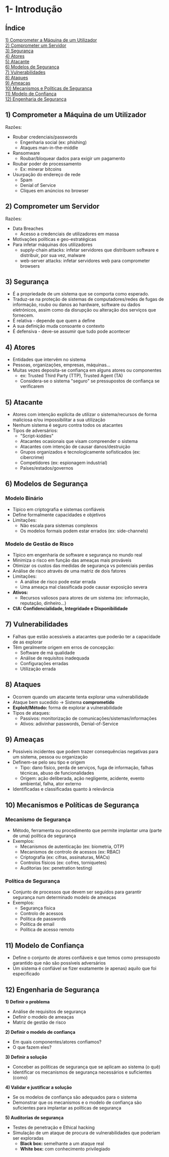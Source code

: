 # 1- Introdução

## Índice
[1) Comprometer a Máquina de um Utilizador](#1-comprometer-a-máquina-de-um-utilizador)  
[2) Comprometer um Servidor](#2-comprometer-um-servidor)  
[3) Segurança](#3-segurança)  
[4) Atores](#4-atores)  
[5) Atacante](#5-atacante)  
[6) Modelos de Segurança](#6-modelos-de-segurança)  
[7) Vulnerabilidades](#7-vulnerabilidades)  
[8) Ataques](#8-ataques)  
[9) Ameaças](#9-ameaças)  
[10) Mecanismos e Políticas de Segurança](#10-mecanismos-e-políticas-de-segurança)  
[11) Modelo de Confiança](#11-modelo-de-confiança)  
[12) Engenharia de Segurança](#12-engenharia-de-segurança)



## 1) Comprometer a Máquina de um Utilizador
Razões:
- Roubar credenciais/passwords
    - Engenharia social (ex: phishing)
    - Ataques man-in-the-middle
- Ransomware
    - Roubar/bloquear dados para exigir um pagamento
- Roubar poder de processamento
    - Ex: minerar bitcoins
- Usurpação do endereço de rede
    - Spam
    - Denial of Service
    - Cliques em anúncios no browser

## 2) Comprometer um Servidor
Razões:
- Data Breaches
    - Acesso a credenciais de utilizadores em massa
- Motivações políticas e geo-estratégicas
- Para infetar máquinas dos utilizadores
    - supply-chain attacks: infetar servidores que distribuem software e distribuir, por sua vez, malware
    - web-server attacks: infetar servidores web para comprometer browsers

## 3) Segurança
- É a propriedade de um sistema que se comporta como esperado.
- Traduz-se na proteção de sistemas de computadores/redes de fugas de informação, roubo ou danos ao hardware, software ou dados eletrónicos, assim como da disrupção ou alteração dos serviços que fornecem.
- É relativa - depende que quem a define
- A sua definição muda consoante o contexto
- É defensiva - deve-se assumir que tudo pode acontecer

## 4) Atores
- Entidades que intervêm no sistema
- Pessoas, organizações, empresas, máquinas...
- Muitas vezes deposita-se confiança em alguns atores ou componentes
    - ex: Trusted Third Party (TTP), Trusted Agent (TA)
    - Considera-se o sistema "seguro" se pressupostos de confiança se verificarem

## 5) Atacante
- Atores com intenção explícita de utilizar o sistema/recursos de forma maliciosa e/ou impossibilitar a sua utilização
- Nenhum sistema é seguro contra todos os atacantes
- Tipos de adversários:
    - "Script-kiddies"
    - Atacantes ocasionais que visam compreender o sistema
    - Atacantes com intenção de causar danos/destruição
    - Grupos organizados e tecnologicamente sofisticados (ex: cibercrime)
    - Competidores (ex: espionagem industrial)
    - Países/estados/governos

## 6) Modelos de Segurança
### Modelo Binário
- Típico em criptografia e sistemas confiáveis
- Define formalmente capacidades e objetivos
- Limitações:
    - Não escala para sistemas complexos
    - Os modelos formais podem estar errados (ex: side-channels)

### Modelo de Gestão de Risco
- Típico em engenharia de software e segurança no mundo real
- Minimiza o risco em função das ameaças mais prováveis
- Otimizar os custos das medidas de segurança vs potenciais perdas
- Análise de risco através de uma matriz de dois fatores
- Limitações:
    - A análise de risco pode estar errada
    - Uma ameaça mal classificada pode causar exposição severa
- **Ativos:**
    - Recursos valiosos para atores de um sistema (ex: informação, reputação, dinheiro...)
- **CIA: Confidencialidade, Integridade e Disponibilidade**

## 7) Vulnerabilidades
- Falhas que estão acessíveis a atacantes que poderão ter a capacidade de as explorar
- Têm geralmente origem em erros de concepção:
    - Software de má qualidade
    - Análise de requisitos inadequada
    - Configurações erradas
    - Utilização errada

## 8) Ataques
- Ocorrem quando um atacante tenta explorar uma vulnerabilidade
- Ataque bem sucedido -> Sistema **comprometido**
- **Exploit/Método:** forma de explorar a vulnerabilidade
- Tipos de ataques:
    - Passivos: monitorização de comunicações/sistemas/informações
    - Ativos: adivinhar passwords, Denial-of-Service

## 9) Ameaças
- Possíveis incidentes que podem trazer consequências negativas para um sistema, pessoa ou organização
- Definem-se pelo seu tipo e origem
    - Tipo: dano físico, perda de serviços, fuga de informação, falhas técnicas, abuso de funcionalidades
    - Origem: ação deliberada, ação negligente, acidente, evento ambiental, falha, ator externo
- Identificadas e classificadas quanto à relevância

## 10) Mecanismos e Políticas de Segurança
### Mecanismo de Segurança
- Método, ferramenta ou procedimento que permite implantar uma (parte de uma) política de segurança
- Exemplos:
    - Mecanismos de autenticação (ex: biometria, OTP)
    - Mecanismos de controlo de acessos (ex: RBAC)
    - Criptografia (ex: cifras, assinaturas, MACs)
    - Controlos físicos (ex: cofres, torniquetes)
    - Auditorias (ex: penetration testing)

### Política de Segurança
- Conjunto de processos que devem ser seguidos para garantir segurança num determinado modelo de ameaças
- Exemplos:
    - Segurança física
    - Controlo de acessos
    - Política de passwords
    - Política de email
    - Política de acesso remoto

## 11) Modelo de Confiança
- Define o conjunto de atores confiáveis e que temos como pressuposto garantido que não são possíveis adversários
- Um sistema é confiável se fizer exatamente (e apenas) aquilo que foi especificado

## 12) Engenharia de Segurança
**1) Definir o problema**
- Análise de requisitos de segurança
- Definir o modelo de ameaças
- Matriz de gestão de risco

**2) Definir o modelo de confiança**
- Em quais componentes/atores confiamos?
- O que fazem eles?

**3) Definir a solução**
- Conceber as políticas de segurança que se aplicam ao sistema (o quê)
- Identificar os mecanismos de segurança necessários e suficientes (como)

**4) Validar e justificar a solução**
- Se os modelos de confiança são adequados para o sistema
- Demonstrar que os mecanismos e o modelo de confiança são suficientes para implantar as políticas de segurança

**5) Auditorias de segurança**
- Testes de penetração e Ethical hacking
- Simulação de um ataque de procura de vulnerabilidades que poderiam ser exploradas
    - **Black box:** semelhante a um ataque real
    - **White box:** com conhecimento privilegiado
